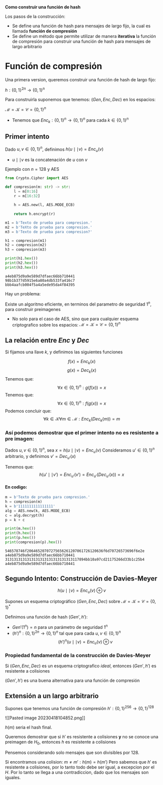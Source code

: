 
**Como construir una función de hash**

Los pasos de la construcción:

- Se define una función de hash para mensajes de largo fijo, la cual es llamada **función de compresión**
- Se define un método que permite utilizar de manera **iterativa** la función de compresión para construir una función de hash para mensajes de largo arbitrario

# Función de compresión

Una primera version, queremos construir una función de hash de largo fijo:

$h: \{ 0, 1 \}^{2n} \to \{ 0,1 \}^n$

Para construirla suponemos que tenemos:
$(Gen, Enc, Dec)$ en los espacios:

$\mathcal{M} = \mathcal{K} = \mathcal{C}=\{ 0,1 \}^n$

- Tenemos que $Enc_{k}:\{ 0,1 \}^{n}\to \{ 0,1 \}^n$ para cada $k \in \{ 0,1 \}^n$

## Primer intento

Dado $u,v \in \{ 0,1 \}^n$, definimos $h(u\mid \mid v) = Enc_{u}(v)$

- $u\mid\mid v$ es la concatenación de $u$ con $v$

Ejemplo con $n=128$ y AES

```python
from Crypto.Cipher import AES

def compresion(m: str) -> str:
	l = m[0:16]
	r = m[16:32]
	
	h = AES.new(l, AES.MODE_ECB)
	
	return h.encrypt(r)

m1 = b'Texto de prueba para compresion.'
m2 = b'TeXto de prueba para compresion.'
m3 = b'Texto de prueba para compresion?'

h1 = compresion(m1)
h2 = compresion(m2)
h3 = compresion(m3)

print(h1.hex())
print(h2.hex())
print(h3.hex())
```

```
a4eb875d9a9e589d7dfaec66bb710441
98b1b377d5915e6a80a4db533fa416c7
bbb4aafcb004f5a4a5ede95da4f84395
```

Hay un problema:

Existe un algoritmo eficiente, en terminos del parametro de seguridad $1^n$, para construir preimagenes
- No solo para el caso de AES, sino que para cualquier esquema criptografico sobre los espacios: $\mathcal{M} = \mathcal{K} = \mathcal{C}=\{ 0,1 \}^n$

## La relación entre $Enc$ y $Dec$

Si fijamos una llave $k$, y definimos las siguientes funciones

$$
f(x) = Enc_{k}(x)
$$
$$
g(x) = Dec_{k}(x)
$$
Tenemos que:
$$
\forall x \in \{ 0,1 \}^n:g(f(x))=x
$$
Tenemos que:
$$
\forall x \in \{ 0,1 \}^{n}: f(g(x)) = x
$$
Podemos concluir que:
$$
\forall k \in \mathcal{K} \forall m \in \mathcal{M} : Enc_{k}(Dec_{k}(m)) = m
$$


### Así podemos demostrar que el primer intento no es resistente a pre imagen:

Dados $u,v \in \{ 0,1 \}^n$, sea $x = h(u\mid\mid v)=Enc_u(v)$
Consideramos $u'\in \{ 0,1 \}^n$ arbitrario, y definimos $v'=Dec_{u'}(x)$

Tenemos que:
$$
h(u'\mid\mid v') = Enc_{u'}(v')=Enc_{u'}(Dec_{u'}(x)) = x
$$
#### En codigo:

```python
m = b'Texto de prueba para compresion.'
h = compresion(m)
k = b'1111111111111111'
alg = AES.new(k, AES.MODE_ECB)
c = alg.decrypt(h)
p = k + c

print(m.hex())
print(h.hex())
print(p.hex())
print(compresion(p).hex())
```

```
546578746f20646520707275656261207061726120636f6d70726573696f6e2e
a4eb875d9a9e589d7dfaec66bb710441
3131313131313131313131313131313117894bb10a97cd21175266d33b1c25b4
a4eb875d9a9e589d7dfaec66bb710441
```

## Segundo Intento: Construcción de Davies-Meyer

$$
h(u\mid\mid v) = Enc_{u}(v) \oplus v
$$

Supones un esquema criptográfico $(Gen, Enc, Dec)$ sobre $\mathcal{M}=\mathcal{K}=\mathcal{C}=\{ 0,1 \}^*$

Definimos una función de hash $(Gen', h')$:
- $Gen'(1^n)=n$ para un parámetro de seguridad $1^n$
- $(h')^n:\{ 0,1 \}^{2n}\to \{ 0,1 \}^n$ tal que para cada $u,v \in \{ 0,1 \}^n$
$$
(h')^n(u\mid\mid v)=Enc_{u}(v)\oplus v
$$

### Propiedad fundamental de la construcción de Davies-Meyer

Si $(Gen, Enc, Dec)$ es un esquema criptografico *ideal*, entonces $(Gen', h')$ es resistente a colisiones

$(Gen', h')$ es una buena alternativa para una función de compresión

## Extensión a un largo arbitrario

Supones que tenemos una función de compresión $h' : \{ 0,1 \}^{256} \to \{ 0,1 \}^{128}$

![[Pasted image 20230418104852.png]]

$h(m)$ seria el hash final.

Queremos demostrar que si $h'$ es resistente a colisiones **y** no se conoce una preimagen de $H_{0}$, entonces $h$ es resistente a colisiones

Pensemos considerando solo mensajes que son divisibles por 128.

Si encontramos una colision: $m \neq m' : h(m) = h(m')$ Pero sabemos que $h'$ es resistente a colisiones, por lo tanto todo debe ser igual, a excepcion por el $H$. Por lo tanto se llega a una contradiccion, dado que los mensajes son iguales. 